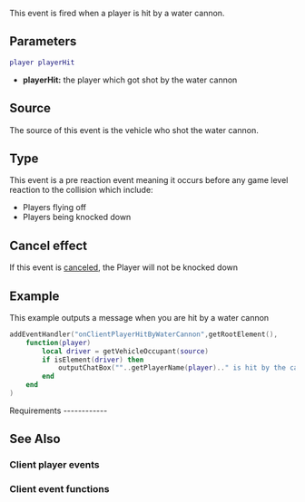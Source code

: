 This event is fired when a player is hit by a water cannon.

Parameters
----------

``` lua
player playerHit
```

-   **playerHit:** the player which got shot by the water cannon

Source
------

The source of this event is the vehicle who shot the water cannon.

Type
----

This event is a pre reaction event meaning it occurs before any game level reaction to the collision which include:

-   Players flying off
-   Players being knocked down

Cancel effect
-------------

If this event is [canceled](/Event_system#Canceling.md "wikilink"), the Player will not be knocked down

Example
-------

<section class="client" name="Client" show="true">
This example outputs a message when you are hit by a water cannon

``` lua
addEventHandler("onClientPlayerHitByWaterCannon",getRootElement(),
    function(player)
        local driver = getVehicleOccupant(source)
        if isElement(driver) then
            outputChatBox(""..getPlayerName(player).." is hit by the cannon of "..getPlayerName(driver).."'s vehicle.")
        end
    end
)
```

</section>
Requirements
------------

See Also
--------

### Client player events

### Client event functions
